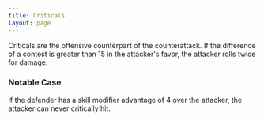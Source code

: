 ```yaml
---
title: Criticals
layout: page
---
```

Criticals are the offensive counterpart of the counterattack. If the difference of a contest is greater than 15 in the attacker's favor, the attacker rolls twice for damage.

### Notable Case
If the defender has a skill modifier advantage of 4 over the attacker, the attacker can never critically hit.